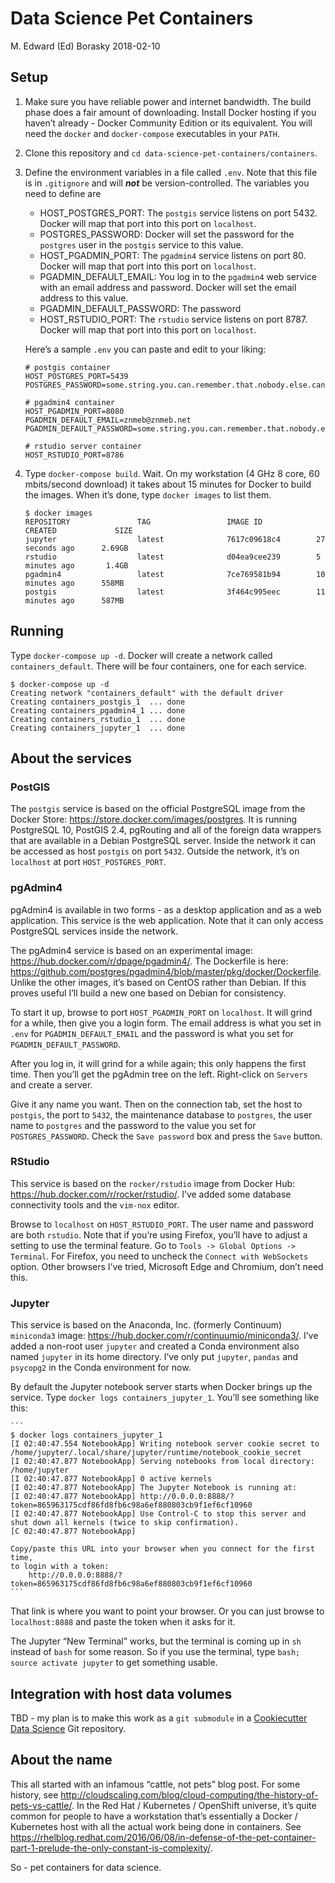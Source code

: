 Data Science Pet Containers
================
M. Edward (Ed) Borasky
2018-02-10

## Setup

1.  Make sure you have reliable power and internet bandwidth. The build
    phase does a fair amount of downloading. Install Docker hosting if
    you haven’t already - Docker Community Edition or its equivalent.
    You will need the `docker` and `docker-compose` executables in your
    `PATH`.

2.  Clone this repository and `cd
    data-science-pet-containers/containers`.

3.  Define the environment variables in a file called `.env`. Note that
    this file is in `.gitignore` and will ***not*** be
    version-controlled. The variables you need to define are
    
      - HOST\_POSTGRES\_PORT: The `postgis` service listens on port
        5432. Docker will map that port into this port on `localhost`.
      - POSTGRES\_PASSWORD: Docker will set the password for the
        `postgres` user in the `postgis` service to this value.
      - HOST\_PGADMIN\_PORT: The `pgadmin4` service listens on port 80.
        Docker will map that port into this port on `localhost`.
      - PGADMIN\_DEFAULT\_EMAIL: You log in to the `pgadmin4` web
        service with an email address and password. Docker will set the
        email address to this value.
      - PGADMIN\_DEFAULT\_PASSWORD: The password
      - HOST\_RSTUDIO\_PORT: The `rstudio` service listens on port 8787.
        Docker will map that port into this port on `localhost`.
    
    Here’s a sample `.env` you can paste and edit to your liking:
    
        # postgis container
        HOST_POSTGRES_PORT=5439
        POSTGRES_PASSWORD=some.string.you.can.remember.that.nobody.else.can.guess
        
        # pgadmin4 container
        HOST_PGADMIN_PORT=8080
        PGADMIN_DEFAULT_EMAIL=znmeb@znmeb.net
        PGADMIN_DEFAULT_PASSWORD=some.string.you.can.remember.that.nobody.else.can.guess
        
        # rstudio server container
        HOST_RSTUDIO_PORT=8786

4.  Type `docker-compose build`. Wait. On my workstation (4 GHz 8 core,
    60 mbits/second download) it takes about 15 minutes for Docker to
    build the images. When it’s done, type `docker images` to list them.
    
        $ docker images
        REPOSITORY               TAG                 IMAGE ID            CREATED             SIZE
        jupyter                  latest              7617c09618c4        27 seconds ago      2.69GB
        rstudio                  latest              d04ea9cee239        5 minutes ago       1.4GB
        pgadmin4                 latest              7ce769581b94        10 minutes ago      558MB
        postgis                  latest              3f464c995eec        11 minutes ago      587MB

## Running

Type `docker-compose up -d`. Docker will create a network called
`containers_default`. There will be four containers, one for each
service.

    $ docker-compose up -d
    Creating network "containers_default" with the default driver
    Creating containers_postgis_1  ... done
    Creating containers_pgadmin4_1 ... done
    Creating containers_rstudio_1  ... done
    Creating containers_jupyter_1  ... done

## About the services

### PostGIS

The `postgis` service is based on the official PostgreSQL image from the
Docker Store: <https://store.docker.com/images/postgres>. It is running
PostgreSQL 10, PostGIS 2.4, pgRouting and all of the foreign data
wrappers that are available in a Debian PostgreSQL server. Inside the
network it can be accessed as host `postgis` on port `5432`. Outside the
network, it’s on `localhost` at port `HOST_POSTGRES_PORT`.

### pgAdmin4

pgAdmin4 is available in two forms - as a desktop application and as a
web application. This service is the web application. Note that it can
only access PostgreSQL services inside the network.

The pgAdmin4 service is based on an experimental image:
<https://hub.docker.com/r/dpage/pgadmin4/>. The Dockerfile is here:
<https://github.com/postgres/pgadmin4/blob/master/pkg/docker/Dockerfile>.
Unlike the other images, it’s based on CentOS rather than Debian. If
this proves useful I’ll build a new one based on Debian for consistency.

To start it up, browse to port `HOST_PGADMIN_PORT` on `localhost`. It
will grind for a while, then give you a login form. The email address is
what you set in `.env` for `PGADMIN_DEFAULT_EMAIL` and the password is
what you set for `PGADMIN_DEFAULT_PASSWORD`.

After you log in, it will grind for a while again; this only happens the
first time. Then you’ll get the pgAdmin tree on the left. Right-click on
`Servers` and create a server.

Give it any name you want. Then on the connection tab, set the host to
`postgis`, the port to `5432`, the maintenance database to `postgres`,
the user name to `postgres` and the password to the value you set for
`POSTGRES_PASSWORD`. Check the `Save password` box and press the `Save`
button.

### RStudio

This service is based on the `rocker/rstudio` image from Docker Hub:
<https://hub.docker.com/r/rocker/rstudio/>. I’ve added some database
connectivity tools and the `vim-nox` editor.

Browse to `localhost` on `HOST_RSTUDIO_PORT`. The user name and password
are both `rstudio`. Note that if you’re using Firefox, you’ll have to
adjust a setting to use the terminal feature. Go to `Tools -> Global
Options -> Terminal`. For Firefox, you need to uncheck the `Connect with
WebSockets` option. Other browsers I’ve tried, Microsoft Edge and
Chromium, don’t need this.

### Jupyter

This service is based on the Anaconda, Inc. (formerly Continuum)
`miniconda3` image: <https://hub.docker.com/r/continuumio/miniconda3/>.
I’ve added a non-root user `jupyter` and created a Conda environment
also named `jupyter` in its home directory. I’ve only put `jupyter`,
`pandas` and `psycopg2` in the Conda environment for now.

By default the Jupyter notebook server starts when Docker brings up the
service. Type `docker logs containers_jupyter_1`. You’ll see something
like this:

    ```
    $ docker logs containers_jupyter_1 
    [I 02:40:47.554 NotebookApp] Writing notebook server cookie secret to /home/jupyter/.local/share/jupyter/runtime/notebook_cookie_secret
    [I 02:40:47.877 NotebookApp] Serving notebooks from local directory: /home/jupyter
    [I 02:40:47.877 NotebookApp] 0 active kernels
    [I 02:40:47.877 NotebookApp] The Jupyter Notebook is running at:
    [I 02:40:47.877 NotebookApp] http://0.0.0.0:8888/?token=865963175cdf86fd8fb6c98a6ef880803cb9f1ef6cf10960
    [I 02:40:47.877 NotebookApp] Use Control-C to stop this server and shut down all kernels (twice to skip confirmation).
    [C 02:40:47.877 NotebookApp] 
    
    Copy/paste this URL into your browser when you connect for the first time,
    to login with a token:
        http://0.0.0.0:8888/?token=865963175cdf86fd8fb6c98a6ef880803cb9f1ef6cf10960
    ```

That link is where you want to point your browser. Or you can just
browse to `localhost:8888` and paste the token when it asks for it.

The Jupyter “New Terminal” works, but the terminal is coming up in `sh`
instead of `bash` for some reason. So if you use the terminal, type
`bash; source activate jupyter` to get something usable.

## Integration with host data volumes

TBD - my plan is to make this work as a `git submodule` in a
[Cookiecutter Data
Science](http://drivendata.github.io/cookiecutter-data-science/) Git
repository.

## About the name

This all started with an infamous “cattle, not pets” blog post. For some
history, see
<http://cloudscaling.com/blog/cloud-computing/the-history-of-pets-vs-cattle/>.
In the Red Hat / Kubernetes / OpenShift universe, it’s quite common for
people to have a workstation that’s essentially a Docker / Kubernetes
host with all the actual work being done in containers. See
<https://rhelblog.redhat.com/2016/06/08/in-defense-of-the-pet-container-part-1-prelude-the-only-constant-is-complexity/>.

So - pet containers for data science.
